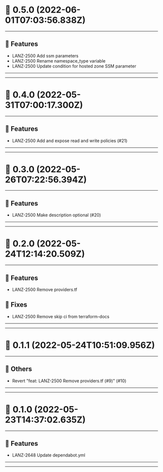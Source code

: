 # :confetti_ball: 0.5.0 (2022-06-01T07:03:56.838Z)
- - -
## :hammer: Features
* LANZ-2500 Add ssm parameters
* LANZ-2500 Rename namespace_type variable
* LANZ-2500 Update condition for hosted zone SSM parameter
- - -
- - -
# :confetti_ball: 0.4.0 (2022-05-31T07:00:17.300Z)
- - -
## :hammer: Features
* LANZ-2500 Add and expose read and write policies (#21)
- - -
- - -
# :confetti_ball: 0.3.0 (2022-05-26T07:22:56.394Z)
- - -
## :hammer: Features
* LANZ-2500 Make description optional (#20)
- - -
- - -
# :confetti_ball: 0.2.0 (2022-05-24T12:14:20.509Z)
- - -
## :hammer: Features
* LANZ-2500 Remove providers.tf
## :bug: Fixes
* LANZ-2500 Remove skip ci from terraform-docs
- - -
- - -
# :confetti_ball: 0.1.1 (2022-05-24T10:51:09.956Z)
- - -
## :newspaper: Others
* Revert "feat: LANZ-2500 Remove providers.tf (#9)" (#10)
- - -
- - -
# :confetti_ball: 0.1.0 (2022-05-23T14:37:02.635Z)
- - -
## :hammer: Features
* LANZ-2648 Update dependabot.yml
- - -
- - -
